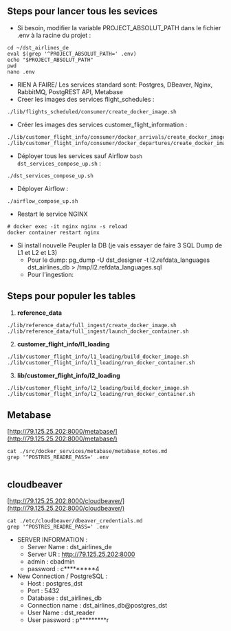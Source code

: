 ## Steps pour lancer tous les sevices

 - Si besoin, modifier la variable PROJECT_ABSOLUT_PATH dans le fichier .env à la racine du projet :

```shell
cd ~/dst_airlines_de
eval $(grep '^PROJECT_ABSOLUT_PATH=' .env)
echo "$PROJECT_ABSOLUT_PATH"
pwd
nano .env
```

 - RIEN A FAIRE/ Les services standard sont: Postgres, DBeaver, Nginx, RabbitMQ, PostgREST API, Metabase
 - Creer les images des services flight_schedules :

```shell
./lib/flights_scheduled/consumer/create_docker_image.sh
```
- Créer les images des services customer_flight_information :

```shell
./lib/customer_flight_info/consumer/docker_arrivals/create_docker_image.sh
./lib/customer_flight_info/consumer/docker_departures/create_docker_image.sh
```

- Déployer tous les services sauf Airflow `bash dst_services_compose_up.sh` :

```shell
./dst_services_compose_up.sh
```

- Déployer Airflow  :

```shell
./airflow_compose_up.sh
```

 - Restart le service NGINX

```shell
# docker exec -it nginx nginx -s reload
docker container restart nginx
```

 - Si install nouvelle Peupler la DB (je vais essayer de faire 3 SQL Dump de L1 et L2 et L3)
   - Pour le dump: pg_dump -U dst_designer -t l2.refdata_languages dst_airlines_db > /tmp/l2.refdata_languages.sql
   - Pour l'ingestion:
 
## Steps pour populer les tables
 
 1. **reference_data**

```shell
./lib/reference_data/full_ingest/create_docker_image.sh
./lib/reference_data/full_ingest/launch_docker_container.sh

```
 
 2. **customer_flight_info/l1_loading**

```shell
./lib/customer_flight_info/l1_loading/build_docker_image.sh
./lib/customer_flight_info/l1_loading/run_docker_container.sh

```
 
 3. **lib/customer_flight_info/l2_loading**

```shell
./lib/customer_flight_info/l2_loading/build_docker_image.sh
./lib/customer_flight_info/l2_loading/run_docker_container.sh

``` 

## Metabase

[http://79.125.25.202:8000/metabase/](http://79.125.25.202:8000/metabase/)

```shell
cat ./src/docker_services/metabase/metabase_notes.md
grep '^POSTRES_READRE_PASS=' .env


```

## cloudbeaver

[http://79.125.25.202:8000/cloudbeaver/](http://79.125.25.202:8000/cloudbeaver/)

```shell
cat ./etc/cloudbeaver/dbeaver_credentials.md
grep '^POSTRES_READRE_PASS=' .env
```

 - SERVER INFORMATION :
   - Server Name : dst_airlines_de
   - Server UR : http://79.125.25.202:8000
   - admin : cbadmin
   - password : c*********4
 - New Connection / PostgreSQL :
   - Host : postgres_dst
   - Port : 5432
   - Database : dst_airlines_db
   - Connection name : dst_airlines_db@postgres_dst
   - User Name : dst_reader
   - User password : p*********r